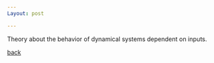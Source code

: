 ```yaml
---
Layout: post

---
```



Theory about the behavior of dynamical systems dependent on inputs. 

[back](./glossary.html)
